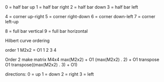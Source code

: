 0 = half bar up
1 = half bar right
2 = half bar down
3 = half bar left

4 = corner up-right
5 = corner right-down
6 = corner down-left
7 = corner left-up

8 = full bar vertical
9 = full bar horizontal


Hilbert curve ordering

order 1 M2x2 = O1
1 2
3 4

Order 2 make matrix M4x4
max(M2x2) + O1            (max(M2x2) . 2) +  O1
transpose O1              transpose((max(M2x2) . 3) + O1)


directions:
0 = up
1 = down
2 = right
3 = left
